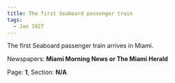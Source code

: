 ```yaml
---  
title: The first Seaboard passenger train  
tags:  
  - Jan 1927  
---  
```

  
The first Seaboard passenger train arrives in Miami.  
  
Newspapers: **Miami Morning News or The Miami Herald**  
  
Page: **1**, Section: **N/A** 
